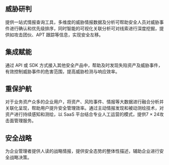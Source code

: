 ## 威胁研判
提供一站式情报查询工具，多维度的威胁情报数据及分析可帮助安全人员对威胁事件进行确认和优先级排序，同时智能的可视化关联分析可对线索进行深度挖掘，提供如攻击团伙、APT 跟踪等信息，实现安全左移。

## 集成赋能
通过 API 或 SDK 方式接入其他安全产品中，帮助及时发现失陷资产及威胁事件，有效控制威胁事件的危害范围，提高威胁检测与响应效率。

## 重保护航
对于业务资产众多的企业用户，将资产、风险事件、情报等大数据进行融合分析并关联化呈现，帮助用户提升安全管理效率。通过主动情报发现和被动测绘技术，对资产进行持续感知和测绘，以 SaaS 平台结合专业人工运营的模式，提供7 × 24攻击面管理服务。

## 安全战略
为企业管理者提供人读的战略情报，提供安全态势的整体性描述，辅助企业进行安全战略决策。
